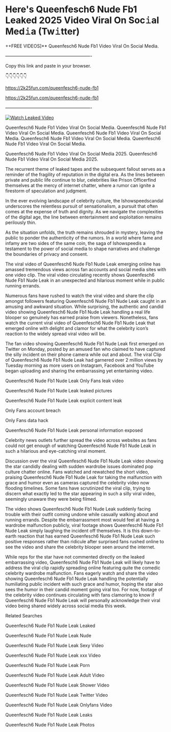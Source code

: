 # Here's Queenfesch6 Nude Fb1 Leaked 2025 Video Viral On Soc𝚒al Med𝚒a (Tw𝚒tter)

++FREE VIDEOS]** Queenfesch6 Nude Fb1 Video Viral On Social Media.

———————————————————-

Copy this link and paste in your browser.

👇👇👇👇👇👇

https://2k25fun.com/queenfesch6-nude-fb1

https://2k25fun.com/queenfesch6-nude-fb1

———————————————————-

[![Watch Leaked Video](https://miro.medium.com/v2/resize:fit:828/format:webp/1*cilzJN44JGOrTw9NJCrNHA.gif "Watch Leaked Video")](https://2k25fun.com/queenfesch6-nude-fb1)

Queenfesch6 Nude Fb1 Video Viral On Social Media. Queenfesch6 Nude Fb1 Video Viral On Social Media. Queenfesch6 Nude Fb1 Video Viral On Social Media. Queenfesch6 Nude Fb1 Video Viral On Social Media. Queenfesch6 Nude Fb1 Video Viral On Social Media.

Queenfesch6 Nude Fb1 Video Viral On Social Media 2025. Queenfesch6 Nude Fb1 Video Viral On Social Media 2025.

The recurrent theme of leaked tapes and the subsequent fallout serves as a reminder of the fragility of reputation in the digital era. As the lines between private and public life continue to blur, celebrities like Prison Officerfind themselves at the mercy of internet chatter, where a rumor can ignite a firestorm of speculation and judgment.

In the ever evolving landscape of celebrity culture, the Ishowspeedscandal underscores the relentless pursuit of sensationalism, a pursuit that often comes at the expense of truth and dignity. As we navigate the complexities of the digital age, the line between entertainment and exploitation remains perilously thin.

As the situation unfolds, the truth remains shrouded in mystery, leaving the public to ponder the authenticity of the rumors. In a world where fame and infamy are two sides of the same coin, the saga of Ishowspeedis a testament to the power of social media to shape narratives and challenge the boundaries of privacy and consent.

The viral video of Queenfesch6 Nude Fb1 Nude Leak emerging online has amassed tremendous views across fan accounts and social media sites with one video clip. The viral video circulating recently shows Queenfesch6 Nude Fb1 Nude Leak in an unexpected and hilarious moment while in public running errands.

Numerous fans have rushed to watch the viral video and share the clip amongst followers featuring Queenfesch6 Nude Fb1 Nude Leak caught in an amusing and awkward situation. While surprising, the authentic and candid video showing Queenfesch6 Nude Fb1 Nude Leak handling a real life blooper so genuinely has earned praise from viewers. Nonetheless, fans watch the current viral video of Queenfesch6 Nude Fb1 Nude Leak that emerged online with delight and clamor for what the celebrity icon’s reaction to the widely spread viral video will be.

The fan video showing Queenfesch6 Nude Fb1 Nude Leak first emerged on Twitter on Monday, posted by an amused fan who claimed to have captured the silly incident on their phone camera while out and about. The viral Clip of Queenfesch6 Nude Fb1 Nude Leak had garnered over 2 million views by Tuesday morning as more users on Instagram, Facebook and YouTube began uploading and sharing the embarrassing yet entertaining video.

Queenfesch6 Nude Fb1 Nude Leak Only Fans leak video

Queenfesch6 Nude Fb1 Nude Leak leaked pictures

Queenfesch6 Nude Fb1 Nude Leak explicit content leak

Only Fans account breach

Only Fans data hack

Queenfesch6 Nude Fb1 Nude Leak personal information exposed

Celebrity news outlets further spread the video across websites as fans could not get enough of watching Queenfesch6 Nude Fb1 Nude Leak in such a hilarious and eye-catching viral moment.

Discussion over the viral Queenfesch6 Nude Fb1 Nude Leak video showing the star candidly dealing with sudden wardrobe issues dominated pop culture chatter online. Fans watched and rewatched the short video, praising Queenfesch6 Nude Fb1 Nude Leak for taking the malfunction with grace and humor even as cameras captured the celebrity video now flooding timelines. Some fans have scrutinized the viral clip, trying to discern what exactly led to the star appearing in such a silly viral video, seemingly unaware they were being filmed.

The video shows Queenfesch6 Nude Fb1 Nude Leak suddenly facing trouble with their outfit coming undone while casually walking about and running errands. Despite the embarrassment most would feel at having a wardrobe malfunction publicly, viral footage shows Queenfesch6 Nude Fb1 Nude Leak simply laughing the incident off themselves. It is this down-to-earth reaction that has earned Queenfesch6 Nude Fb1 Nude Leak such positive responses rather than ridicule after surprised fans rushed online to see the video and share the celebrity blooper seen around the internet.

While reps for the star have not commented directly on the leaked embarrassing video, Queenfesch6 Nude Fb1 Nude Leak will likely have to address the viral clip rapidly spreading online featuring quite the comedic celebrity wardrobe malfunction. Fans eagerly watch and share the video showing Queenfesch6 Nude Fb1 Nude Leak handling the potentially humiliating public incident with such grace and humor, hoping the star also sees the humor in their candid moment going viral too. For now, footage of the celebrity video continues circulating with fans clamoring to know if Queenfesch6 Nude Fb1 Nude Leak will personally acknowledge their viral video being shared widely across social media this week.

Related Searches

Queenfesch6 Nude Fb1 Nude Leak Leaked

Queenfesch6 Nude Fb1 Nude Leak Nude

Queenfesch6 Nude Fb1 Nude Leak Sexy Video

Queenfesch6 Nude Fb1 Nude Leak xxx Video

Queenfesch6 Nude Fb1 Nude Leak Porn

Queenfesch6 Nude Fb1 Nude Leak Adult Video

Queenfesch6 Nude Fb1 Nude Leak Shower Video

Queenfesch6 Nude Fb1 Nude Leak Twitter Video

Queenfesch6 Nude Fb1 Nude Leak Onlyfans Video

Queenfesch6 Nude Fb1 Nude Leak Leaks

Queenfesch6 Nude Fb1 Nude Leak Photos
